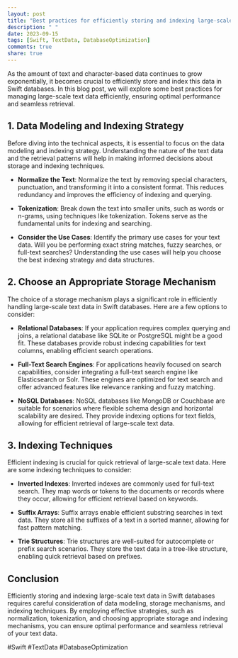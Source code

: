 ```yaml
---
layout: post
title: "Best practices for efficiently storing and indexing large-scale text or character-based data in Swift databases"
description: " "
date: 2023-09-15
tags: [Swift, TextData, DatabaseOptimization]
comments: true
share: true
---
```


As the amount of text and character-based data continues to grow exponentially, it becomes crucial to efficiently store and index this data in Swift databases. In this blog post, we will explore some best practices for managing large-scale text data efficiently, ensuring optimal performance and seamless retrieval.

## 1. Data Modeling and Indexing Strategy

Before diving into the technical aspects, it is essential to focus on the data modeling and indexing strategy. Understanding the nature of the text data and the retrieval patterns will help in making informed decisions about storage and indexing techniques.

- **Normalize the Text**: Normalize the text by removing special characters, punctuation, and transforming it into a consistent format. This reduces redundancy and improves the efficiency of indexing and querying.

- **Tokenization**: Break down the text into smaller units, such as words or n-grams, using techniques like tokenization. Tokens serve as the fundamental units for indexing and searching.

- **Consider the Use Cases**: Identify the primary use cases for your text data. Will you be performing exact string matches, fuzzy searches, or full-text searches? Understanding the use cases will help you choose the best indexing strategy and data structures.

## 2. Choose an Appropriate Storage Mechanism

The choice of a storage mechanism plays a significant role in efficiently handling large-scale text data in Swift databases. Here are a few options to consider:

- **Relational Databases**: If your application requires complex querying and joins, a relational database like SQLite or PostgreSQL might be a good fit. These databases provide robust indexing capabilities for text columns, enabling efficient search operations.

- **Full-Text Search Engines**: For applications heavily focused on search capabilities, consider integrating a full-text search engine like Elasticsearch or Solr. These engines are optimized for text search and offer advanced features like relevance ranking and fuzzy matching.

- **NoSQL Databases**: NoSQL databases like MongoDB or Couchbase are suitable for scenarios where flexible schema design and horizontal scalability are desired. They provide indexing options for text fields, allowing for efficient retrieval of large-scale text data.

## 3. Indexing Techniques

Efficient indexing is crucial for quick retrieval of large-scale text data. Here are some indexing techniques to consider:

- **Inverted Indexes**: Inverted indexes are commonly used for full-text search. They map words or tokens to the documents or records where they occur, allowing for efficient retrieval based on keywords.

- **Suffix Arrays**: Suffix arrays enable efficient substring searches in text data. They store all the suffixes of a text in a sorted manner, allowing for fast pattern matching.

- **Trie Structures**: Trie structures are well-suited for autocomplete or prefix search scenarios. They store the text data in a tree-like structure, enabling quick retrieval based on prefixes.

## Conclusion

Efficiently storing and indexing large-scale text data in Swift databases requires careful consideration of data modeling, storage mechanisms, and indexing techniques. By employing effective strategies, such as normalization, tokenization, and choosing appropriate storage and indexing mechanisms, you can ensure optimal performance and seamless retrieval of your text data.

#Swift #TextData #DatabaseOptimization